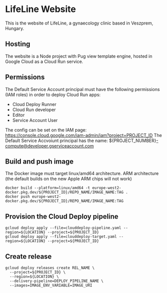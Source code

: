 # LifeLine Website

This is the website of LifeLine, a gynaecology clinic based in Veszprem, Hungary.

## Hosting

The website is a Node project with Pug view template engine, hosted in Google Cloud as a Cloud Run service.

## Permissions

The Default Service Account principal must have the following permissions (IAM roles) in order to deploy Cloud Run apps:
 - Cloud Deploy Runner
 - Cloud Run developer
 - Editor
 - Service Account User

 The config can be set on the IAM page: https://console.cloud.google.com/iam-admin/iam?project=PROJECT_ID
 The Default Service Accvoiunt principal has the name: ${PROJECT_NUMBER}-compute@developer.gserviceaccount.com

## Build and push image

The Docker image must target linux/amd64 architecture. ARM architecture (the default builds on the new Apple ARM chips will not work)

```
docker build --platform=linux/amd64 -t europe-west2-docker.pkg.dev/${PROJECT_ID}/REPO_NAME/IMAGE_NAME:TAG .
docker push europe-west2-docker.pkg.dev/${PROJECT_ID}/REPO_NAME/IMAGE_NAME:TAG
```

## Provision the Cloud Deploy pipeline

```
gcloud deploy apply --file=clouddeploy-pipeline.yaml --region=${LOCATION} --project=${PROJECT_ID}
gcloud deploy apply --file=clouddeploy-target.yaml --region=${LOCATION} --project=${PROJECT_ID}
```

## Create release

```
gcloud deploy releases create REL_NAME \
  --project=${PROJECT_ID} \
  --region=${LOCATION} \
  --delivery-pipeline=DEPLOY_PIPELINE_NAME \
  --images=IMAGE_ENV_VARIABLE=IMAGE_URI
```
